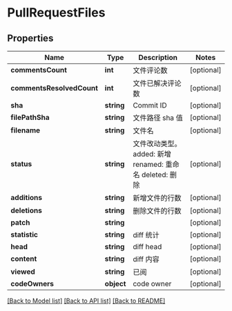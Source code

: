 # PullRequestFiles

## Properties
Name | Type | Description | Notes
------------ | ------------- | ------------- | -------------
**commentsCount** | **int** | 文件评论数 | [optional] 
**commentsResolvedCount** | **int** | 文件已解决评论数 | [optional] 
**sha** | **string** | Commit ID | [optional] 
**filePathSha** | **string** | 文件路径 sha 值 | [optional] 
**filename** | **string** | 文件名 | [optional] 
**status** | **string** | 文件改动类型。added: 新增 renamed: 重命名 deleted: 删除 | [optional] 
**additions** | **string** | 新增文件的行数 | [optional] 
**deletions** | **string** | 删除文件的行数 | [optional] 
**patch** | **string** |  | [optional] 
**statistic** | **string** | diff 统计 | [optional] 
**head** | **string** | diff head | [optional] 
**content** | **string** | diff 内容 | [optional] 
**viewed** | **string** | 已阅 | [optional] 
**codeOwners** | **object** | code owner | [optional] 

[[Back to Model list]](../../README.md#documentation-for-models) [[Back to API list]](../../README.md#documentation-for-api-endpoints) [[Back to README]](../../README.md)



